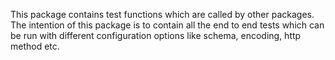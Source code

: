 This package contains test functions which are called by other packages. The intention of this package is to contain all the end to end tests which can be run with different configuration options like schema, encoding, http method etc.